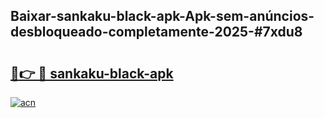 ## Baixar-sankaku-black-apk-Apk-sem-anúncios-desbloqueado-completamente-2025-#7xdu8

# <h2><a href="https://ainizakaria.my?title=sankaku-black-apk&ref=20M">🔗👉 🔴 sankaku-black-apk</a></h2>

[![acn](https://github.com/user-attachments/assets/0f9c940e-d8b0-45ae-aac7-cd30a18b3e1c)](https://ainizakaria.my?title=sankaku-black-apk&ref=20M)

